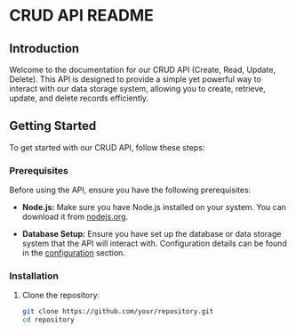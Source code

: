# CRUD API README

## Introduction

Welcome to the documentation for our CRUD API (Create, Read, Update, Delete). This API is designed to provide a simple yet powerful way to interact with our data storage system, allowing you to create, retrieve, update, and delete records efficiently.

## Getting Started

To get started with our CRUD API, follow these steps:

### Prerequisites

Before using the API, ensure you have the following prerequisites:

- **Node.js:** Make sure you have Node.js installed on your system. You can download it from [nodejs.org](https://nodejs.org/).

- **Database Setup:** Ensure you have set up the database or data storage system that the API will interact with. Configuration details can be found in the [configuration](#configuration) section.

### Installation

1. Clone the repository:

   ```bash
   git clone https://github.com/your/repository.git
   cd repository
